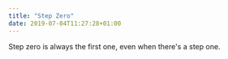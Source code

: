 ```yaml
---
title: "Step Zero"
date: 2019-07-04T11:27:28+01:00
---
```


Step zero is always the first one, even when there's a step one.
